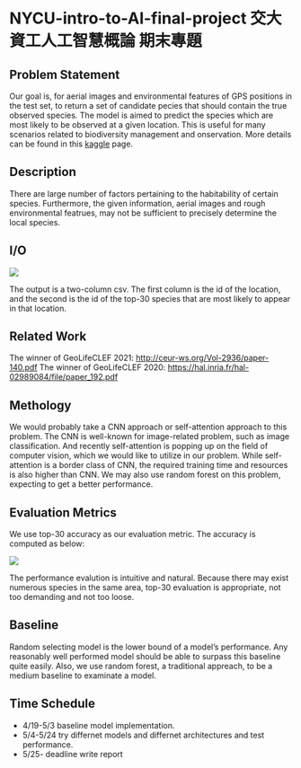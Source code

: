 # NYCU-intro-to-AI-final-project 交大資工人工智慧概論 期末專題

## Problem Statement
Our goal is, for aerial images and environmental features of GPS positions in the test set, to return a set of candidate pecies that should contain the true observed species. The model is aimed to predict the species which are most likely to be observed at a given location. This is useful for many scenarios related to biodiversity management and onservation. More details can be found in this [kaggle](https://www.kaggle.com/competitions/geolifeclef-2022-lifeclef-2022-fgvc9/overview) page.

## Description
There are large number of factors pertaining to the habitability of certain species. Furthermore, the given information, aerial images and rough environmental featrues, may not be sufficient to precisely determine the local species.

## I/O
![](https://raw.githubusercontent.com/maximiliense/GLC/master/images/patches_sample_FR.jpg)

The output is a two-column csv. The first column is the id of the location, and the second is the id of the top-30 species that are most likely to appear in that location.

## Related Work
The winner of GeoLifeCLEF 2021: http://ceur-ws.org/Vol-2936/paper-140.pdf
The winner of GeoLifeCLEF 2020: https://hal.inria.fr/hal-02989084/file/paper_192.pdf

## Methology
We would probably take a CNN approach or self-attention approach to this problem. The CNN is well-known for image-related problem, such as image classification. And recently self-attention is popping up on the field of computer vision, which we would like to utilize in our problem. While self-attention is a border class of CNN, the required training time and resources is also higher than CNN. We may also use random forest on this problem, expecting to get a better performance.


## Evaluation Metrics

We use top-30 accuracy as our evaluation metric. The accuracy is computed as below:

![](https://i.imgur.com/wTSEYpF.png)

The performance evalution is intuitive and natural. Because there may exist 
numerous species in the same area, top-30 evaluation is appropriate, not too demanding and not too loose.

## Baseline
Random selecting model is the lower bound of a model’s performance. Any reasonably well performed model should be able to surpass this baseline quite easily. Also, we use random forest, a traditional appreach, to be a medium baseline to examinate a model.

## Time Schedule
- 4/19-5/3 baseline model implementation.
- 5/4-5/24 try differnet models and differnet architectures and test performance.
- 5/25- deadline write report